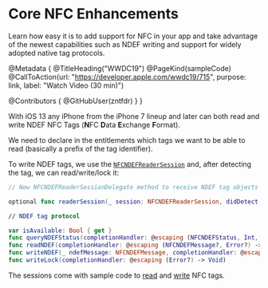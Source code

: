 # Core NFC Enhancements

Learn how easy it is to add support for NFC in your app and take advantage of the newest capabilities such as NDEF writing and support for widely adopted native tag protocols.

@Metadata {
   @TitleHeading("WWDC19")
   @PageKind(sampleCode)
   @CallToAction(url: "https://developer.apple.com/wwdc19/715", purpose: link, label: "Watch Video (30 min)")

   @Contributors {
      @GitHubUser(zntfdr)
   }
}



With iOS 13 any iPhone from the iPhone 7 lineup and later can both read and write NDEF NFC Tags (**N**FC **D**ata **E**xchange **F**ormat).

We need to declare in the entitlements which tags we want to be able to read (basically a prefix of the tag identifier).

To write NDEF tags, we use the [`NFCNDEFReaderSession`][ndefDocs] and, after detecting the tag, we can read/write/lock it:

```swift
// New NFCNDEFReaderSessionDelegate method to receive NDEF tag objects 

optional func readerSession(_ session: NFCNDEFReaderSession, didDetect tags: [NFCNDEFTag])

// NDEF tag protocol 

var isAvailable: Bool { get } 
func queryNDEFStatus(completionHandler: @escaping (NFCNDEFStatus, Int, Error?) -> Void)
func readNDEF(completionHandler: @escaping (NFCNDEFMessage?, Error?) -> Void)
func writeNDEF(_ ndefMessage: NFCNDEFMessage, completionHandler: @escaping (Error?) -> Void)
func writeLock(completionHandler: @escaping (Error?) -> Void) 
```

The sessions come with sample code to [read][read] and [write][write] NFC tags.

[ndefDocs]: https://developer.apple.com/documentation/corenfc/nfcndefreadersession
[read]: https://developer.apple.com/documentation/corenfc/building_an_nfc_tag-reader_app
[write]: https://developer.apple.com/documentation/corenfc/creating_nfc_tags_from_your_iphone